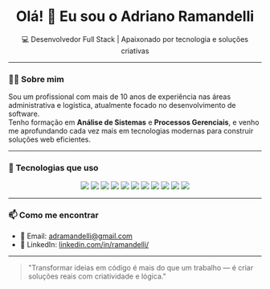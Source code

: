 <h1 align="center">Olá! 👋 Eu sou o Adriano Ramandelli </h1>

<p align="center">💻 Desenvolvedor Full Stack | Apaixonado por tecnologia e soluções criativas</p>

---

### 👨‍💻 Sobre mim

Sou um profissional com mais de 10 anos de experiência nas áreas administrativa e logística, atualmente focado no desenvolvimento de software.  
Tenho formação em **Análise de Sistemas** e **Processos Gerenciais**, e venho me aprofundando cada vez mais em tecnologias modernas para construir soluções web eficientes.

---

### 🚀 Tecnologias que uso

<div align="center">
  <img src="https://img.shields.io/badge/React-20232A?style=for-the-badge&logo=react&logoColor=61DAFB"/>
  <img src="https://img.shields.io/badge/TypeScript-007ACC?style=for-the-badge&logo=typescript&logoColor=white"/>
  <img src="https://img.shields.io/badge/Vite-646CFF?style=for-the-badge&logo=vite&logoColor=FFD62E"/>
  <img src="https://img.shields.io/badge/Node.js-339933?style=for-the-badge&logo=nodedotjs&logoColor=white"/>
  <img src="https://img.shields.io/badge/PHP-777BB4?style=for-the-badge&logo=php&logoColor=white"/>
  <img src="https://img.shields.io/badge/Python-FFD43B?style=for-the-badge&logo=python&logoColor=blue"/>
  <img src="https://img.shields.io/badge/PostgreSQL-4169E1?style=for-the-badge&logo=postgresql&logoColor=white"/>
  <img src="https://img.shields.io/badge/HTML5-E34F26?style=for-the-badge&logo=html5&logoColor=white"/>
  <img src="https://img.shields.io/badge/CSS3-1572B6?style=for-the-badge&logo=css3&logoColor=white"/>
  <img src="https://img.shields.io/badge/Bootstrap-563D7C?style=for-the-badge&logo=bootstrap&logoColor=white"/>
  <img src="https://img.shields.io/badge/Git-F05032?style=for-the-badge&logo=git&logoColor=white"/>
</div>

---

### 📫 Como me encontrar

- 📧 Email: [adramandelli@gmail.com](mailto:adramandelli@gmail.com)  
- 💼 LinkedIn: [linkedin.com/in/ramandelli/](https://www.linkedin.com/in/ramandelli)

---

> "Transformar ideias em código é mais do que um trabalho — é criar soluções reais com criatividade e lógica."


